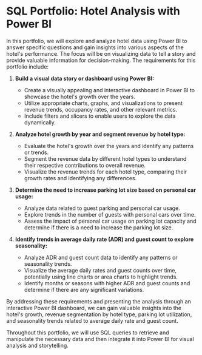 # SQL Portfolio: Hotel Analysis with Power BI

In this portfolio, we will explore and analyze hotel data using Power BI to answer specific questions and gain insights into various aspects of the hotel's performance. The focus will be on visualizing data to tell a story and provide valuable information for decision-making. The requirements for this portfolio include:

1. **Build a visual data story or dashboard using Power BI:**
   - Create a visually appealing and interactive dashboard in Power BI to showcase the hotel's growth over the years.
   - Utilize appropriate charts, graphs, and visualizations to present revenue trends, occupancy rates, and other relevant metrics.
   - Include filters and slicers to enable users to explore the data dynamically.

2. **Analyze hotel growth by year and segment revenue by hotel type:**
   - Evaluate the hotel's growth over the years and identify any patterns or trends.
   - Segment the revenue data by different hotel types to understand their respective contributions to overall revenue.
   - Visualize the revenue trends for each hotel type, comparing their growth rates and identifying any differences.

3. **Determine the need to increase parking lot size based on personal car usage:**
   - Analyze data related to guest parking and personal car usage.
   - Explore trends in the number of guests with personal cars over time.
   - Assess the impact of personal car usage on parking lot capacity and determine if there is a need to increase the parking lot size.

4. **Identify trends in average daily rate (ADR) and guest count to explore seasonality:**
   - Analyze ADR and guest count data to identify any patterns or seasonality trends.
   - Visualize the average daily rates and guest counts over time, potentially using line charts or area charts to highlight trends.
   - Identify months or seasons with higher ADR and guest counts and determine if there are any significant variations.

By addressing these requirements and presenting the analysis through an interactive Power BI dashboard, we can gain valuable insights into the hotel's growth, revenue segmentation by hotel type, parking lot utilization, and seasonality trends related to average daily rate and guest count.

Throughout this portfolio, we will use SQL queries to retrieve and manipulate the necessary data and then integrate it into Power BI for visual analysis and storytelling.


